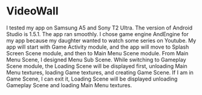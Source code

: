 # VideoWall
I tested my app on Samsung A5 and Sony T2 Ultra. The version of Android Studio is 1.5.1. The app ran smoothly. I chose game engine AndEngine for my app because my daughter wanted to watch some series on Youtube. My app will start with Game Activity module, and the app will move to Splash Screen Scene module, and then to Main Menu Scene module. From Main Menu Scene, I designed Menu Sub Scene. While switching to Gameplay Scene module, the Loading Scene will be displayed first, unloading Main Menu textures, loading Game textures, and creating Game Scene. If I am in Game Scene, I can exit it, Loading Scene will be displayed unloading Gameplay Scene and loading Main Menu textures.
